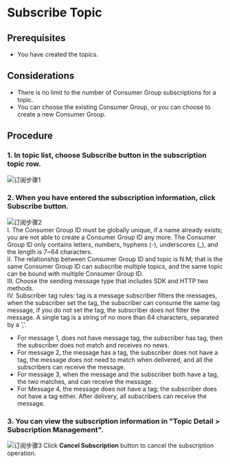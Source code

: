 # Subscribe Topic
## Prerequisites
- You have created the topics.

## Considerations
- There is no limit to the number of Consumer Group subscriptions for a topic.
- You can choose the existing Consumer Group, or you can choose to create a new Consumer Group.


## Procedure
### 1. In topic list, choose **Subscribe** button in the subscription topic row.

![订阅步骤1](https://github.com/jdcloudcom/cn/blob/edit/image/Internet-Middleware/Message-Queue/订阅-01.png)

### 2. When you have entered the subscription information, click **Subscribe** button.

![订阅步骤2](https://github.com/jdcloudcom/cn/blob/edit/image/Internet-Middleware/Message-Queue/订阅-02.png)  
I. The Consumer Group ID must be globally unique, if a name already exists; you are not able to create a Consumer Group ID any more. The Consumer Group ID only contains letters, numbers, hyphens (-), underscores (_), and the length is 7~64 characters.  
II. The relationship between Consumer Group ID and topic is N:M; that is the same Consumer Group ID can subscribe multiple topics, and the same topic can be bound with multiple Consumer Group ID.  
III. Choose the sending message type that includes SDK and HTTP two methods.  
IV. Subscriber tag rules: tag is a message subscriber filters the messages, when the subscriber set the tag, the subscriber can consume the same tag message, if you do not set the tag, the subscriber does not filter the message. A single tag is a string of no more than 64 characters, separated by a ','.

- For message 1, does not have message tag, the subscriber has tag, then the subscriber does not match and receives no news.
- For message 2, the message has a tag, the subscriber does not have a tag, the message does not need to match when delivered, and all the subscribers can receive the message.
- For message 3, when the message and the subscriber both have a tag, the two matches, and can receive the message.
- For Message 4, the message does not have a tag; the subscriber does not have a tag either. After delivery, all subscribers can receive the message.

### 3. You can view the subscription information in "Topic Detail > Subscription Management".

![订阅步骤3](https://github.com/jdcloudcom/cn/blob/edit/image/Internet-Middleware/Message-Queue/订阅-03.png)
Click **Cancel Subscription** button to cancel the subscription operation.
